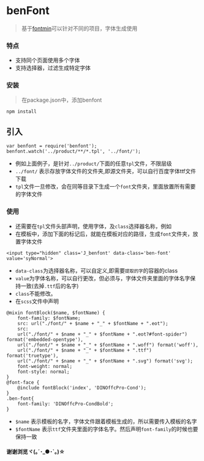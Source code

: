 # benFont

> 基于[fontmin](http://www.npmjs.com/package/fontmin)可以针对不同的项目，字体生成使用


### 特点

- 支持同个页面使用多个字体
- 支持选择器，过滤生成特定字体

### 安装

> 在package.json中，添加benfont

```
npm install
```

## 引入 

```
var benfont = require('benfont');
benfont.watch('../product/**/*.tpl', '../font/');
```
- 例如上面例子，是针对`../product/`下面的任意`tpl`文件，不限层级
- `../font/` 表示存放字体文件的文件夹,即源文件夹，可以自行百度字体ttf文件下载
- `tpl`文件一旦修改，会在同等目录下生成一个`font`文件夹，里面放置所有需要的字体文件

### 使用
- 还需要在`tpl`文件头部声明，使用字体，及`class`选择器名称，例如
- 在模板中，添加下面的标记后，就能在模板对应的路径，生成`font`文件夹，放置字体文件

```
<input type="hidden" class='J_benfont' data-class='ben-font' value='syNormal'>
```
- `data-class`为选择器名称，可以自定义,即需要`提取的字`的容器的class
- `value`为字体名称，可以自行更改，但必须与，字体文件夹里面的字体名字保持一致(去掉`.ttf`后的名字)
- `class`不能修改。
- 在`scss`文件中声明

```
@mixin fontBlock($name, $fontName) {
    font-family: $fontName;
    src: url("./font/" + $name + "_" + $fontName + ".eot");
    src:
    url("./font/" + $name + "_" + $fontName + ".eot?#font-spider") format('embedded-opentype'),
    url("./font/" + $name + "_" + $fontName + ".woff") format('woff'),
    url("./font/" + $name + "_" + $fontName + ".ttf") format('truetype'),
    url("./font/" + $name + "_" + $fontName + ".svg") format('svg');
    font-weight: normal;
    font-style: normal;
}
@font-face {
    @include fontBlock('index', 'DINOffcPro-Cond');
}
.ben-font{
    font-family: 'DINOffcPro-CondBold';
}
```
- `$name` 表示模板的名字，字体文件跟着模板生成的，所以需要传入模板的名字
- `$fontName` 表示`ttf`文件夹里面的字体名字。然后声明`font-family`的时候也要保持一致

#### 谢谢浏览ヾ(｡´･_●･`｡)☆
